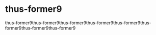 # thus-former9
thus-former9thus-former9thus-former9thus-former9thus-former9thus-former9thus-former9thus-former9
